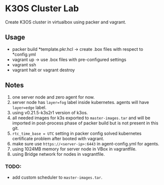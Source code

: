 # K3OS Cluster Lab
Create K3OS cluster in virtualbox using packer and vagrant.

## Usage
* packer build *template.pkr.hcl -> create .box files with respect to *config.yml
* vagrant up -> use .box files with pre-configured settings
* vagrant ssh <master-name>
* vagrant halt or vagrant destroy

## Notes
1. one server node and zero agent for now.
2. server node has `layer=fog` label inside kubernetes. agents will have `layer=edge` label.
3. using v0.21.5-k3s2r1 version of k3os.
4. all needed images for k3s exported to `master-images.tar` and will be imported in post-process phase of packer build but is not present in this git.
5. `rtc_time_base = UTC` setting in packer config solved kubernetes certificate problem after booted with vagrant.
6. make sure use `https://<server-ip>:6443` in agent-config.yml for agents.
7. using 1024MB memory for server node in VBox in vagrantfile.
8. using Bridge network for nodes in vagrantfile.

### TODO:
* add custom scheduler to `master-images.tar`.